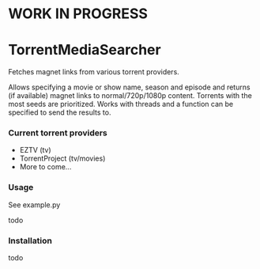 # WORK IN PROGRESS
TorrentMediaSearcher
====================

Fetches magnet links from various torrent providers.

Allows specifying a movie or show name, season and episode and returns (if available) magnet links to normal/720p/1080p content.
Torrents with the most seeds are prioritized. Works with threads and a function can be specified to send the results to.

### Current torrent providers
- EZTV (tv)
- TorrentProject (tv/movies)
- More to come...

### Usage

See example.py

todo

### Installation
todo
